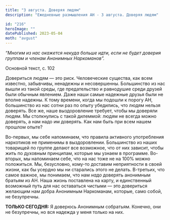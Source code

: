 ```yaml
---
title: "3 августа. Доверяя людям"
description: "Ежедневные размышления АН - 3 августа. Доверяя людям"

id: "216"
heroImage: ""
datePublished: 2023-05-04
moth: "avgust"
---
```


_“Многим из нас окажется некуда больше идти, если не будет доверия группам и
членам Анонимных Наркоманов”._

Основной текст, с. 102

Довериться людям — это риск. Человеческие существа, как всем известно,
забывчивы, ненадежны и несовершенны. Большинство из нас вышли из такой среды,
где предательство и равнодушие среди друзей были обычным явлением. Даже наши
самые надежные друзья были не вполне надежны. К тому времени, когда мы подошли
к порогу АН, большинство из нас сотни раз по опыту убедились, что людям нельзя
доверять. Все же, наше выздоровление требует, чтобы мы доверяли людям. Мы
столкнулись с такой дилеммой: людям не всегда можно доверять, а нам надо им
доверять. Как нам быть при всем нашем прошлом опыте?

Во-первых, мы себе напоминаем, что правила активного употребления наркотиков
не применимы в выздоровлении. Большинство из наших товарищей по группе делают
все возможное, что от них зависит, чтобы жить по духовным принципам, которые
мы узнаем в программе. Во-вторых, мы напоминаем себе, что на нас тоже не на
100% можно положиться. Мы, безусловно, кому-то доставим неприятности в своей
жизни, как бы усердно мы ни старались этого не делать. В-третьих, что самое
важное, мы понимаем, что нам _надо_ доверять анонимным братьям из АН. Наша
жизнь поставлена на карту, и единственный возможный путь для нас оставаться
чистыми — это довериться желающим нам добра Анонимным Наркоманам, которые,
само собой, не безупречны.

**ТОЛЬКО СЕГОДНЯ:** Я доверюсь Анонимным собратьям. Конечно, они не
безупречны, но вся надежда у меня только на них.

